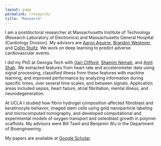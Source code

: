 ```yaml
---
layout: page
permalink: /research/
title: "Research"
---
```


I am a postdoctoral researcher at Massachusetts Institute of Technology (Research Laboratory of Electronics) and Massachusetts General Hospital (Cardiology Division). My advisors are [Aaron Aguirre](https://connects.catalyst.harvard.edu/Profiles/display/Person/10465), [Brandon Westover](https://connects.catalyst.harvard.edu/Profiles/display/Person/84202), and [Collin Stultz](http://imes.mit.edu/people/faculty/stultz-collin/). We work on deep learning to predict adverse cardiovascular events.

I did my PhD at Georgia Tech with [Gari Clifford](http://gdclifford.info/people/gari), [Shamim Nemati](http://nematilab.info/people/shamim/index.html), and [Amit Shah](https://www.sph.emory.edu/faculty/profile/#AJSHAH3). We extracted features from heart rate and accelerometer data using signal processing, classified illness from these features with machine learning, and improved performance by analyzing information during specific times, over several time scales, and between signals. Application areas included sepsis, heart failure, atrial fibrillation, mental illness, and neurodegeneration.

At UCLA I studied how fibrin hydrogel composition affected fibroblast and keratinocyte behavior, imaged stem cells using gold nanoparticle labeling and microcomputed tomography, and developed computational and experimental models of oxygen transport and osteoblast growth in polymer scaffolds. My advisors were Bill Tawil and Benjamin Wu in the Department of Bioengineering.

My papers are available at [Google Scholar](https://scholar.google.com/citations?hl=en&user=APy8nq4AAAAJ&view_op=list_works&sortby=pubdate).
